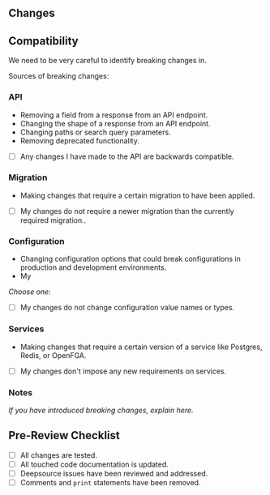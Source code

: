 ## Changes
<!--- Describe your changes in a bulleted list --->

## Compatibility

We need to be very careful to identify breaking changes in.

Sources of breaking changes:

### API
* Removing a field from a response from an API endpoint.
* Changing the shape of a response from an API endpoint.
* Changing paths or search query parameters.
* Removing deprecated functionality.

* [ ] Any changes I have made to the API are backwards compatible.

### Migration
* Making changes that require a certain migration to have been applied.

* [ ] My changes do not require a newer migration than the currently required migration..

### Configuration
* Changing configuration options that could break configurations in 
  production and development environments.
* My 

_Choose one_:
* [ ] My changes do not change configuration value names or types.

### Services

* Making changes that require a certain version of a service like Postgres, Redis, or
  OpenFGA.

* [ ] My changes don't impose any new requirements on services.

### Notes

_If you have introduced breaking changes, explain here._

## Pre-Review Checklist
- [ ] All changes are tested.
- [ ] All touched code documentation is updated.
- [ ] Deepsource issues have been reviewed and addressed.
- [ ] Comments and `print` statements have been removed.
